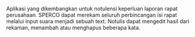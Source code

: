 Aplikasi yang dikembangkan untuk notulensi keperluan laporan rapat perusahaan. SPERCO  dapat merekam seluruh perbincangan isi rapat melalui input suara menjadi sebuah text. Notulis dapat mengedit hasil dari rekaman, menambah atau menghapus beberapa kata.
